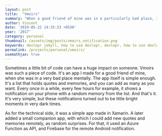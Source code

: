 ```yaml
---
layout: post
title:  "Vmoirs"
summary: "When a good friend of mine was in a particularly bad place, I built her an app filled with quotes and memories. Every few hours it showed a notification with one of these memories, to remind her of the good things in life."
author: Vincent
date: '2019-05-22 14:35:23 +0530'
year: '2017'
category: personal
thumbnail: /assets/img/posts/vmoirs_notification.png
keywords: devlopr jekyll, how to use devlopr, devlopr, how to use devlopr-jekyll, devlopr-jekyll tutorial,best jekyll themes
permalink: /projects/personal/vmoirs/
usemathjax: true
---
```



 Sometimes a little bit of code can have a huge impact on someone. Vmoirs was such a piece of code. It's an app I made for a good friend of mine, when she was in a very bad place mentally. The app itself is simple enough. It's a list that holds quotes and memories, and you can add as many as you want. Every once in a while, every few hours for example, it shows a notification on your phone with a random memory from the list. And that's it. It's very simple, but these notifications turned out to be little bright moments in very dark times.

As for the technical side, it was a simple app made in Xamarin. A later added a small companion app, with which I could add new quotes and memories remotely, as random surprises. For that, it used an Azure Function as API, and Firebase for the remote Android notification.

